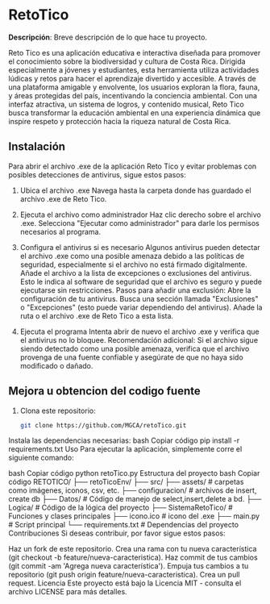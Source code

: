 # RetoTico

**Descripción**: Breve descripción de lo que hace tu proyecto.

Reto Tico es una aplicación educativa e interactiva diseñada para promover el conocimiento sobre la biodiversidad y cultura de Costa Rica. 
Dirigida especialmente a jóvenes y estudiantes, esta herramienta utiliza actividades lúdicas y retos para hacer el aprendizaje divertido y accesible. 
A través de una plataforma amigable y envolvente, los usuarios exploran la flora, fauna, y áreas protegidas del país, 
incentivando la conciencia ambiental. Con una interfaz atractiva, un sistema de logros, y contenido musical, Reto Tico 
busca transformar la educación ambiental en una experiencia dinámica que inspire respeto y protección hacia la riqueza natural de Costa Rica.

## Instalación
Para abrir el archivo .exe de la aplicación Reto Tico y evitar problemas con posibles detecciones de antivirus, sigue estos pasos:

1. Ubica el archivo .exe
Navega hasta la carpeta donde has guardado el archivo .exe de Reto Tico.

2. Ejecuta el archivo como administrador
Haz clic derecho sobre el archivo .exe.
Selecciona "Ejecutar como administrador" para darle los permisos necesarios al programa.

3. Configura el antivirus si es necesario
Algunos antivirus pueden detectar el archivo .exe como una posible amenaza debido a las políticas de seguridad, especialmente si el archivo no está firmado digitalmente.
Añade el archivo a la lista de excepciones o exclusiones del antivirus. Esto le indica al software de seguridad que el archivo es seguro y puede ejecutarse sin restricciones.
Pasos para añadir una exclusión:
Abre la configuración de tu antivirus.
Busca una sección llamada "Exclusiones" o "Excepciones" (esto puede variar dependiendo del antivirus).
Añade la ruta o el archivo .exe de Reto Tico a esta lista.

4. Ejecuta el programa
Intenta abrir de nuevo el archivo .exe y verifica que el antivirus no lo bloquee.
Recomendación adicional:
Si el archivo sigue siendo detectado como una posible amenaza, verifica que el archivo provenga de una fuente confiable y asegúrate de que no haya sido modificado o dañado.

## Mejora u obtencion del codigo fuente
1. Clona este repositorio:
   ```bash
   git clone https://github.com/MGCA/retoTico.git
Instala las dependencias necesarias:
bash
Copiar código
pip install -r requirements.txt
Uso
Para ejecutar la aplicación, simplemente corre el siguiente comando:

bash
Copiar código
python retoTico.py
Estructura del proyecto
bash
Copiar código
RETOTICO/
├── retoTicoEnv/ 
   ├── src/ 
      ├── assets/            # carpetas como imágenes, iconos, csv, etc.
      ├── configuracion/     # archivos de insert, create db
      ├── Datos/            # Código de manejo de select,insert,delete a bd.
      ├── Logica/            # Código de la lógica del proyecto
      ├── SistemaRetoTico/   # Funciones y clases principales
      ├── icono.ico          # icono del .exe
      ├── main.py            # Script principal
      └── requirements.txt   # Dependencias del proyecto
Contribuciones
Si deseas contribuir, por favor sigue estos pasos:

Haz un fork de este repositorio.
Crea una rama con tu nueva característica (git checkout -b feature/nueva-caracteristica).
Haz commit de tus cambios (git commit -am 'Agrega nueva característica').
Empuja tus cambios a tu repositorio (git push origin feature/nueva-caracteristica).
Crea un pull request.
Licencia
Este proyecto está bajo la Licencia MIT - consulta el archivo LICENSE para más detalles.